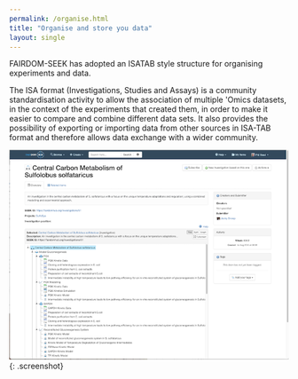 ```yaml
---
permalink: /organise.html
title: "Organise and store you data"
layout: single
---
```


FAIRDOM-SEEK has adopted an ISATAB style structure for organising experiments and data.

The ISA format (Investigations, Studies and Assays) is a community standardisation activity to allow the association of multiple 'Omics datasets, in the context of the experiments that created them, in order to make it easier to compare and combine different data sets. It also provides the possibility of exporting or importing data from other sources in ISA-TAB format and therefore allows data exchange with a wider community.


![ISA Graph](/assets/images/ISA-feature.png){: .screenshot}      